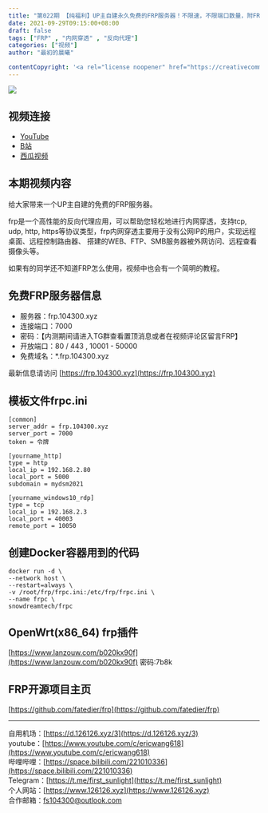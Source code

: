 ```yaml
---
title: "第022期 【纯福利】UP主自建永久免费的FRP服务器！不限速，不限端口数量，附FRP内网穿透简明教程"
date: 2021-09-29T09:15:00+08:00
draft: false
tags: ["FRP" , "内网穿透" , "反向代理"]
categories: ["视频"]
author: "最初的晨曦"

contentCopyright: '<a rel="license noopener" href="https://creativecommons.org/licenses/by-nc-sa/4.0/deed.zh" target="_blank">本文章采用 CC BY-NC-SA 4.0 许可协议</a>'
---
```


![](../../images/022/0.jpg)
	
## 视频连接
- [YouTube](https://www.youtube.com/watch?v=oqYnepm4jIQ)
- [B站](https://www.bilibili.com/video/BV1Th411H7WK/)
- [西瓜视频](https://www.ixigua.com/7013520345546097160)

## 本期视频内容

给大家带来一个UP主自建的免费的FRP服务器。

frp是一个高性能的反向代理应用，可以帮助您轻松地进行内网穿透，支持tcp, udp, http, https等协议类型，frp内网穿透主要用于没有公网IP的用户，实现远程桌面、远程控制路由器、 搭建的WEB、FTP、SMB服务器被外网访问、远程查看摄像头等。

如果有的同学还不知道FRP怎么使用，视频中也会有一个简明的教程。

## 免费FRP服务器信息

- 服务器：frp.104300.xyz
- 连接端口：7000
- 密码：【内测期间请进入TG群查看置顶消息或者在视频评论区留言FRP】
- 开放端口：80 / 443 , 10001 - 50000
- 免费域名：*.frp.104300.xyz

最新信息请访问 [https://frp.104300.xyz](https://frp.104300.xyz)

## 模板文件frpc.ini

```
[common]
server_addr = frp.104300.xyz
server_port = 7000
token = 令牌

[yourname_http]
type = http
local_ip = 192.168.2.80
local_port = 5000
subdomain = mydsm2021

[yourname_windows10_rdp]
type = tcp
local_ip = 192.168.2.3
local_port = 40003
remote_port = 10050
```

## 创建Docker容器用到的代码

```
docker run -d \
--network host \
--restart=always \
-v /root/frp/frpc.ini:/etc/frp/frpc.ini \
--name frpc \
snowdreamtech/frpc
```

## OpenWrt(x86_64) frp插件

[https://www.lanzouw.com/b020kx90f](https://www.lanzouw.com/b020kx90f)   密码:7b8k 

## FRP开源项目主页

[https://github.com/fatedier/frp](https://github.com/fatedier/frp)

---

自用机场：[https://d.126126.xyz/3](https://d.126126.xyz/3)  
youtube：[https://www.youtube.com/c/ericwang618](https://www.youtube.com/c/ericwang618)  
哔哩哔哩：[https://space.bilibili.com/221010336](https://space.bilibili.com/221010336)  
Telegram：[https://t.me/first_sunlight](https://t.me/first_sunlight)  
个人网站：[https://www.126126.xyz](https://www.126126.xyz)  
合作邮箱：fs104300@outlook.com